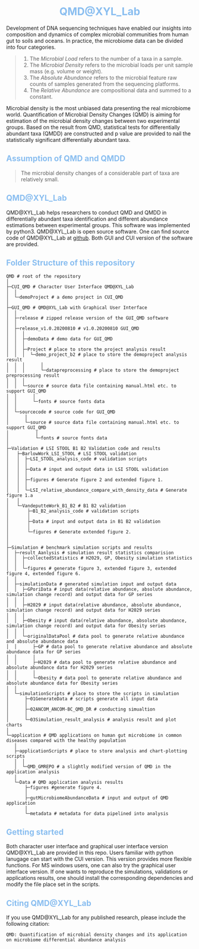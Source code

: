 # <center><font color=#8A2BE2F>QMD@XYL_Lab</font></center>

Development of DNA sequencing techniques have enabled our insights into composition and dynamics of complex microbial communities from human gut to soils and oceans. In practice, the microbiome data can be divided into four categories.

> 1. The *Microbial Load* refers to the number of a taxa in a sample.
> 2. The *Microbial Density* refers to the microbial loads per unit sample mass (e.g. volume or weight).
> 3. The *Absolute Abundance* refers to the microbial feature raw counts of samples generated from the sequencing platforms.
> 4. The *Relative Abundance* are compositional data and summed to a constant. 

Microbial density is the most unbiased data presenting the real microbiome world. Quantification of Microbial Density Changes (QMD) is aiming for estimation of the microbial density changes between two experimental groups. Based on the result from QMD, statistical tests for differentially abundant taxa (QMDD) are constructed and p value are provided to nail the statistically significant differentially abundant taxa.

## <font color=#8A2BE2F>Assumption of QMD and QMDD</font>

> The microbial density changes of a considerable part of taxa are relatively small.

## <font color=#8A2BE2F>QMD@XYL_Lab</font>
QMD@XYL_Lab helps researchers to conduct QMD and QMDD in differentially abundant taxa identification and different abundance estimations between experimental groups. This software was implemented by python3. QMD@XYL_Lab is open source software. One can find source code of QMD@XYL_Lab at [github](https://github.com/Xingyinliu-Lab/QMD). Both GUI and CUI version of the software are provided. 

## <font color=#8A2BE2F>Folder Structure of this repository</font>
```
QMD # root of the repository
│
├─CUI_QMD # Character User Interface QMD@XYL_Lab
│  │  
│  └─demoProject # a demo project in CUI_QMD
│          
├─GUI_QMD # QMD@XYL_Lab with Graphical User Interface
│  │  
│  ├─release # zipped release version of the GUI_QMD software
│  │      
│  ├─release_v1.0.20200810 # v1.0.20200810 GUI_QMD
│  │  │  
│  │  ├─demoData # demo data for GUI_QMD
│  │  │      
│  │  ├─Project # place to store the project analysis result
│  │  │  └─demo_project_b2 # place to store the demoproject analysis result
│  │  │      │  
│  │  │      └─datapreprocessing # place to store the demoproject preprocessing result
│  │  │              
│  │  └─source # source data file containing manual.html etc. to support GUI_QMD
│  │      │  
│  │      └─fonts # source fonts data
│  │              
│  └─sourcecode # source code for GUI_QMD
│      │  
│      └─source # source data file containing manual.html etc. to support GUI_QMD
│          │  
│          └─fonts # source fonts data
│  
├─Validation # LSI STOOL B1 B2 Validation code and results
│   ├─BarlowWork_LSI_STOOL # LSI STOOL validation
│   │  ├─LSI_STOOL_analysis_code # validation scripts
│   │  │      
│   │  ├─Data # input and output data in LSI STOOL validation
│   │  │      
│   │  ├─figures # Generate figure 2 and extended figure 1.
│   │  │      
│   │  └─LSI_relative_abundance_compare_with_density_data # Generate figure 1.a
│   │          
│   └─VandeputteWork_B1_B2 # B1 B2 validation
│       ├─B1_B2_analysis_code # validation scripts
│       │      
│       ├─Data # input and output data in B1 B2 validation
│       │      
│       └─figures # Generate extended figure 2.
│
│                  
├─Simulation # benchmark simulation scripts and results
│  ├─result_Aanlysis # simulation result statistics comparision
│  │  ├─collectedStatistics # H2029, GP, Obesity simulation statistics
│  │  │      
│  │  └─figures # generate figure 3, extended figure 3, extended figure 4, extended figure 6.
│  │          
│  ├─simulationData # generated simulation input and output data
│  │  ├─GPoriData # input data(relative abundance, absolute abundance, simulation change record) and output data for GP series
│  │  │      
│  │  ├─H2029 # input data(relative abundance, absolute abundance, simulation change record) and output data for H2029 series
│  │  │      
│  │  ├─Obesity # input data(relative abundance, absolute abundance, simulation change record) and output data for Obesity series
│  │  │      
│  │  └─originalDataPool # data pool to generate relative abundance and absolute abundance data
│  │      ├─GP # data pool to generate relative abundance and absolute abundance data for GP series
│  │      │      
│  │      ├─H2029 # data pool to generate relative abundance and absolute abundance data for H2029 series
│  │      │      
│  │      └─Obesity # data pool to generate relative abundance and absolute abundance data for Obesity series
│  │              
│  └─simulationScripts # place to store the scripts in simulation
│      ├─01GenerateData # scripts generate all input data
│      │      
│      ├─02ANCOM_ANCOM-BC_QMD_DR # conducting simualtion 
│      │      
│      └─03Simulation_result_analysis # analysis result and plot charts
│              
└─application # QMD applications on human gut microbiome in common diseases compared with the healthy population
   │  
   ├─applicationScripts # place to store analysis and chart-plotting scripts
   │  │  
   │  └─QMD_GMREPO # a slightly modified version of QMD in the application analysis
   │          
   └─Data # QMD application analysis results
       ├─figures #generate figure 4.
       │      
       ├─gutMicrobiomeAbundanceData # input and output of QMD application
       │      
       └─metadata # metadata for data pipelined into analysis
```
## <font color=#8A2BE2F>Getting started</font>
Both character user interface and graphical user interface version QMD@XYL_Lab are provided in this repo. Users familiar with python lanugage can start with the CUI version. This version provides more flexible functions. For MS windows users, one can also try the graphical user interface version. 
If one wants to reproduce the simulations, validations or applications results, one should install the corresponding dependencies and modify the file place set in the scripts. 

## <font color=#8A2BE2F>Citing QMD@XYL_Lab</font>
If you use QMD@XYL_Lab for any published research, please include the following citation:
```
QMD: Quantification of microbial density changes and its application on microbiome differential abundance analysis
```

